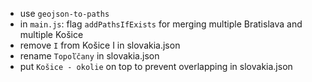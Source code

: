 - use `geojson-to-paths`
- in `main.js`: flag `addPathsIfExists` for merging multiple Bratislava and multiple Košice
- remove `I` from Košice I in slovakia.json
- rename `Topoľčany` in slovakia.json
- put `Košice - okolie` on top to prevent overlapping in slovakia.json